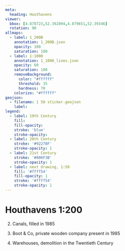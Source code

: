 ```yaml
---
meta:
  heading: Houthavens
viewer:
  bbox: [4.878723,52.392894,4.879651,52.39346]
  rotation: 90 
allmaps:
  - label: 1_200B
    annotation: 1_200B.json
    opacity: 100
    saturation: 100
  - label: 1:1000
    annotation: 1_1000_lines.json
    opacity: 60
    saturation: 100
    removeBackground:
      color: "#ffffff"
      threshold: 35
      hardness: 70
    colorize: "#ffffff"
geojson:
  - filename: 1 50 sticker.geojson
    label: 
legend:
  - label: 19th Century
    fill:
    fill-opacity:
    stroke: 'blue'
    stroke-opacity:
  - label: 20th Century
    stroke: '#92278F'
    stroke-opacity: 1
  - label: 21st Century
    stroke: '#006F3B'
    stroke-opacity: 1
  - label: next drawing, 1:50
    fill: '#ffff54'
    fill-opacity: 1
    stroke: '#ffff54'
    stroke-opacity: 1
---
```

# Houthavens 1:200
2. Canals, filled in 1985

3. Boot & Co, private wooden company present in 1985

4. Warehouses, demolition in the Twentieth Century